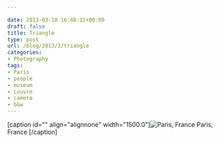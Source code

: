 ```yaml
---

date: 2013-03-18 16:48:11+00:00
draft: false
title: Triangle
type: post
url: /blog/2013/3/triangle
categories:
- Photography
tags:
- Paris
- people
- museum
- Louvre
- camera
- b&w
---
```


[caption id="" align="alignnone" width="1500.0"]![ Paris, France ](/images/2013-03-18-20133triangle/20130227-R0013362.jpg)
 Paris, France [/caption]
